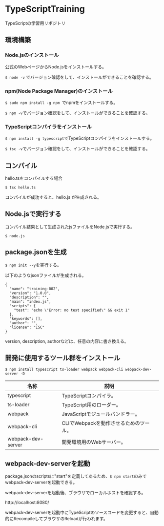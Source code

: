 # TypeScriptTraining
TypeScriptの学習用リポジトリ



## 環境構築



### Node.jsのインストール

公式のWebページからNode.jsをインストールする。

`$ node -v` でバージョン確認をして、インストールができることを確認する。



### npm(Node Package Manager)のインストール

`$ sudo npm install -g npm `でnpmをインストールする。

`$ npm -v`でバージョン確認をして、インストールができることを確認する。



### TypeScriptコンパイラをインストール

`$ npm install -g typescript`でTypeScriptコンパイラをインストールする。

`$ tsc -v`でバージョン確認をして、インストールができることを確認する。



## コンパイル

hello.tsをコンパイルする場合

`$ tsc hello.ts`

コンパイルが成功すると、hello.js が生成される。



## Node.jsで実行する

コンパイル結果として生成されたjsファイルをNode.jsで実行する。

`$ node.js`



## package.jsonを生成

`$ npm init --y`を実行する。

以下のようなjsonファイルが生成される。

```
{
  "name": "training-002",
  "version": "1.0.0",
  "description": "",
  "main": "index.js",
  "scripts": {
    "test": "echo \"Error: no test specified\" && exit 1"
  },
  "keywords": [],
  "author": "",
  "license": "ISC"
}
```

version, description, authorなどは、任意の内容に書き換える。



## 開発に使用するツール群をインストール

`$ npm install typescript ts-loader webpack webpack-cli webpack-dev-server -D`



| 名称               | 説明                                   |
| ------------------ | -------------------------------------- |
| typescript         | TypeScriptコンパイラ。                 |
| ts-loader          | TypeScript用のローダー。               |
| webpack            | JavaScriptモジュールバンドラー。       |
| webpack-cli        | CLIでWebpackを動作させるためのツール。 |
| webpack-dev-server | 開発環境用のWebサーバー。              |



## webpack-dev-serverを起動

package.jsonのscriptsに"start"を定義してあるため、`$ npm start`のみでwebpack-dev-serverを起動できる。

webpack-dev-serverを起動後、ブラウザでローカルホストを確認する。

http://localhost:8080/



webpack-dev-serverを起動中にTypeScriptのソースコードを変更すると、自動的にRecompileしてブラウザのReloadが行われます。

